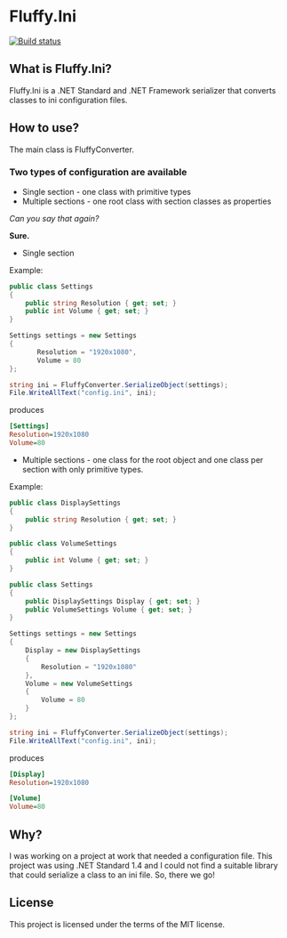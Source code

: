 # Fluffy.Ini
[![Build status](https://ci.appveyor.com/api/projects/status/9pq825fl7kgpnghg?svg=true)](https://ci.appveyor.com/project/betrakiss/fluffy-ini)

## What is Fluffy.Ini?
Fluffy.Ini is a .NET Standard and .NET Framework serializer that converts classes to ini configuration files.

## How to use?
The main class is FluffyConverter.

### Two types of configuration are available 
* Single section - one class with primitive types
* Multiple sections - one root class with section classes as properties

*Can you say that again?*

**Sure.**

* Single section

Example:

```C#
public class Settings
{
    public string Resolution { get; set; }
    public int Volume { get; set; }
}

Settings settings = new Settings
{
       Resolution = "1920x1080",
       Volume = 80
};

string ini = FluffyConverter.SerializeObject(settings);
File.WriteAllText("config.ini", ini);
```

produces

```ini
[Settings]
Resolution=1920x1080
Volume=80

```

* Multiple sections - one class for the root object and one class per section with only primitive types.

Example:

```C#
public class DisplaySettings
{
    public string Resolution { get; set; }
}

public class VolumeSettings
{
    public int Volume { get; set; }
}

public class Settings
{
    public DisplaySettings Display { get; set; }
    public VolumeSettings Volume { get; set; }
}

Settings settings = new Settings
{
    Display = new DisplaySettings
    {
        Resolution = "1920x1080"
    },
    Volume = new VolumeSettings
    {
        Volume = 80
    }
};

string ini = FluffyConverter.SerializeObject(settings);
File.WriteAllText("config.ini", ini);
```
produces

```ini
[Display]
Resolution=1920x1080

[Volume]
Volume=80

```

## Why?
I was working on a project at work that needed a configuration file. This project was using .NET Standard 1.4 and I could not find a suitable library that could serialize a class to an ini file. So, there we go!

## License
This project is licensed under the terms of the MIT license.
